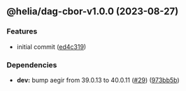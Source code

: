 ## @helia/dag-cbor-v1.0.0 (2023-08-27)


### Features

* initial commit ([ed4c319](https://github.com/ipfs/helia-dag-cbor/commit/ed4c319a67c18a3dd65e18f18aa12e82080b3fdc))


### Dependencies

* **dev:** bump aegir from 39.0.13 to 40.0.11 ([#29](https://github.com/ipfs/helia-dag-cbor/issues/29)) ([973bb5b](https://github.com/ipfs/helia-dag-cbor/commit/973bb5b6c8db0fedd70e4058f97bc339018a8193))
